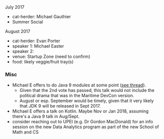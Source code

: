 
July 2017

- cat-herder: Michael Gauthier
- Summer Social

August 2017

- cat-herder: Evan Porter
- speaker 1: Michael Easter
- speaker 2:
- venue: Startup Zone (need to confirm)
- food: likely veggie/fruit tray(s)

### Misc

* Michael E offers to do Java 9 modules at some point ([see thread](https://github.com/peidevs/Event_Resources/issues/55)).
    * Given that the 2nd vote has passed, this talk would not include the political drama that was in the Maritime DevCon version. 
    * August or esp. September would be timely, given that it very likely that JDK 9 will be released in Sept 2017.
* Michael E offers a talk on Kotlin. Maybe Nov or Jan 2018, assuming there's a Java 9 talk in Aug/Sept.
* consider reaching out to UPEI (e.g. Dr Gordon MacDonald) for an info session on the new Data Analytics program as part of the new School of Math and CS
